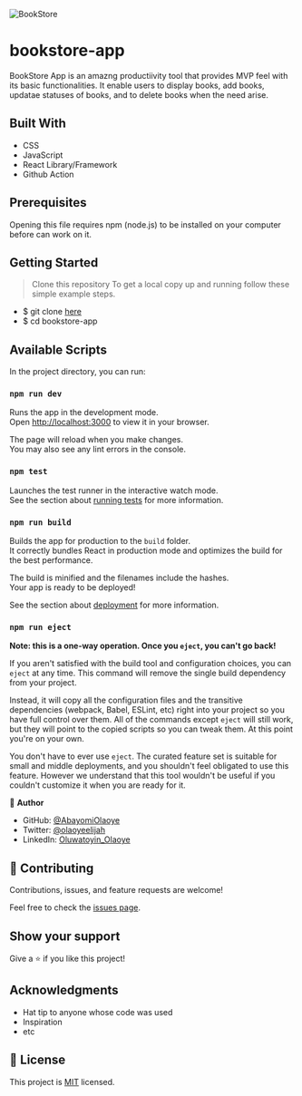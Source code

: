 ![BookStore](https://img.shields.io/badge/BooKStore-4386bf?style=for-the-badge&logo=BookStore&logoColor=white)
# bookstore-app
BookStore App is an amazng productiivity tool that provides MVP feel with its basic functionalities. It enable users to display books, add books, updatae statuses of books, and to delete books when the need arise.

## Built With

- CSS
- JavaScript
- React Library/Framework
- Github Action

## Prerequisites
 Opening this file requires npm (node.js) to be installed on your computer before can work on it.

## Getting Started
> Clone this repository
To get a local copy up and running follow these simple example steps.

- $ git clone [here](https://www.github.com/AbayomiOlaoye/bookstore-app)
- $ cd bookstore-app


## Available Scripts

In the project directory, you can run:

### `npm run dev`

Runs the app in the development mode.\
Open [http://localhost:3000](http://localhost:3000) to view it in your browser.

The page will reload when you make changes.\
You may also see any lint errors in the console.

### `npm test`

Launches the test runner in the interactive watch mode.\
See the section about [running tests](https://facebook.github.io/create-react-app/docs/running-tests) for more information.

### `npm run build`

Builds the app for production to the `build` folder.\
It correctly bundles React in production mode and optimizes the build for the best performance.

The build is minified and the filenames include the hashes.\
Your app is ready to be deployed!

See the section about [deployment](https://facebook.github.io/create-react-app/docs/deployment) for more information.

### `npm run eject`

**Note: this is a one-way operation. Once you `eject`, you can't go back!**

If you aren't satisfied with the build tool and configuration choices, you can `eject` at any time. This command will remove the single build dependency from your project.

Instead, it will copy all the configuration files and the transitive dependencies (webpack, Babel, ESLint, etc) right into your project so you have full control over them. All of the commands except `eject` will still work, but they will point to the copied scripts so you can tweak them. At this point you're on your own.

You don't have to ever use `eject`. The curated feature set is suitable for small and middle deployments, and you shouldn't feel obligated to use this feature. However we understand that this tool wouldn't be useful if you couldn't customize it when you are ready for it.


👤 **Author**

- GitHub: [@AbayomiOlaoye](https://github.com/AbayomiOlaoye)
- Twitter: [@olaoyeelijah](https://twitter.com/olaoyeelijah)
- LinkedIn: [Oluwatoyin_Olaoye](https://linkedin.com/in/oluwatoyinolaoye)

## 🤝 Contributing

Contributions, issues, and feature requests are welcome!

Feel free to check the [issues page](../../issues/).

## Show your support

Give a ⭐️ if you like this project!

## Acknowledgments

- Hat tip to anyone whose code was used
- Inspiration
- etc

## 📝 License

This project is [MIT](./LICENSE) licensed.